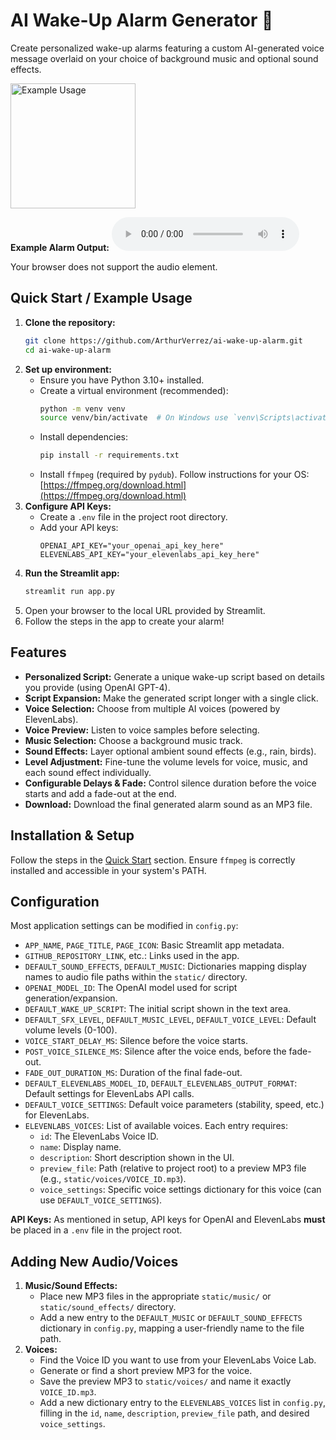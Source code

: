 # AI Wake-Up Alarm Generator 🔔

Create personalized wake-up alarms featuring a custom AI-generated voice message overlaid on your choice of background music and optional sound effects.

<img src="./example_usage.gif" alt="Example Usage" width="200"/>

**Example Alarm Output:**
<audio controls>

  <source src="example_alarm.mp3" type="audio/mpeg">
  Your browser does not support the audio element.
</audio>

## Quick Start / Example Usage

1.  **Clone the repository:**
    ```bash
    git clone https://github.com/ArthurVerrez/ai-wake-up-alarm.git
    cd ai-wake-up-alarm
    ```
2.  **Set up environment:**
    - Ensure you have Python 3.10+ installed.
    - Create a virtual environment (recommended):
      ```bash
      python -m venv venv
      source venv/bin/activate  # On Windows use `venv\Scripts\activate`
      ```
    - Install dependencies:
      ```bash
      pip install -r requirements.txt
      ```
    - Install `ffmpeg` (required by `pydub`). Follow instructions for your OS: [https://ffmpeg.org/download.html](https://ffmpeg.org/download.html)
3.  **Configure API Keys:**
    - Create a `.env` file in the project root directory.
    - Add your API keys:
      ```dotenv
      OPENAI_API_KEY="your_openai_api_key_here"
      ELEVENLABS_API_KEY="your_elevenlabs_api_key_here"
      ```
4.  **Run the Streamlit app:**
    ```bash
    streamlit run app.py
    ```
5.  Open your browser to the local URL provided by Streamlit.
6.  Follow the steps in the app to create your alarm!

## Features

- **Personalized Script:** Generate a unique wake-up script based on details you provide (using OpenAI GPT-4).
- **Script Expansion:** Make the generated script longer with a single click.
- **Voice Selection:** Choose from multiple AI voices (powered by ElevenLabs).
- **Voice Preview:** Listen to voice samples before selecting.
- **Music Selection:** Choose a background music track.
- **Sound Effects:** Layer optional ambient sound effects (e.g., rain, birds).
- **Level Adjustment:** Fine-tune the volume levels for voice, music, and each sound effect individually.
- **Configurable Delays & Fade:** Control silence duration before the voice starts and add a fade-out at the end.
- **Download:** Download the final generated alarm sound as an MP3 file.

## Installation & Setup

Follow the steps in the [Quick Start](#quick-start--example-usage) section. Ensure `ffmpeg` is correctly installed and accessible in your system's PATH.

## Configuration

Most application settings can be modified in `config.py`:

- `APP_NAME`, `PAGE_TITLE`, `PAGE_ICON`: Basic Streamlit app metadata.
- `GITHUB_REPOSITORY_LINK`, etc.: Links used in the app.
- `DEFAULT_SOUND_EFFECTS`, `DEFAULT_MUSIC`: Dictionaries mapping display names to audio file paths within the `static/` directory.
- `OPENAI_MODEL_ID`: The OpenAI model used for script generation/expansion.
- `DEFAULT_WAKE_UP_SCRIPT`: The initial script shown in the text area.
- `DEFAULT_SFX_LEVEL`, `DEFAULT_MUSIC_LEVEL`, `DEFAULT_VOICE_LEVEL`: Default volume levels (0-100).
- `VOICE_START_DELAY_MS`: Silence before the voice starts.
- `POST_VOICE_SILENCE_MS`: Silence after the voice ends, before the fade-out.
- `FADE_OUT_DURATION_MS`: Duration of the final fade-out.
- `DEFAULT_ELEVENLABS_MODEL_ID`, `DEFAULT_ELEVENLABS_OUTPUT_FORMAT`: Default settings for ElevenLabs API calls.
- `DEFAULT_VOICE_SETTINGS`: Default voice parameters (stability, speed, etc.) for ElevenLabs.
- `ELEVENLABS_VOICES`: List of available voices. Each entry requires:
  - `id`: The ElevenLabs Voice ID.
  - `name`: Display name.
  - `description`: Short description shown in the UI.
  - `preview_file`: Path (relative to project root) to a preview MP3 file (e.g., `static/voices/VOICE_ID.mp3`).
  - `voice_settings`: Specific voice settings dictionary for this voice (can use `DEFAULT_VOICE_SETTINGS`).

**API Keys:** As mentioned in setup, API keys for OpenAI and ElevenLabs **must** be placed in a `.env` file in the project root.

## Adding New Audio/Voices

1.  **Music/Sound Effects:**
    - Place new MP3 files in the appropriate `static/music/` or `static/sound_effects/` directory.
    - Add a new entry to the `DEFAULT_MUSIC` or `DEFAULT_SOUND_EFFECTS` dictionary in `config.py`, mapping a user-friendly name to the file path.
2.  **Voices:**
    - Find the Voice ID you want to use from your ElevenLabs Voice Lab.
    - Generate or find a short preview MP3 for the voice.
    - Save the preview MP3 to `static/voices/` and name it exactly `VOICE_ID.mp3`.
    - Add a new dictionary entry to the `ELEVENLABS_VOICES` list in `config.py`, filling in the `id`, `name`, `description`, `preview_file` path, and desired `voice_settings`.
